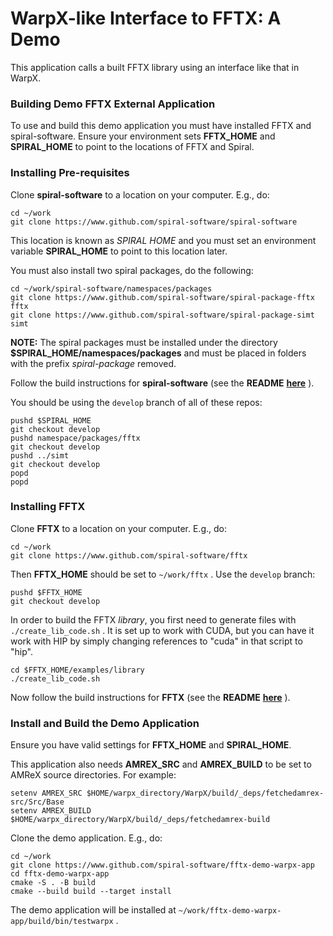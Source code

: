 WarpX-like Interface to FFTX: A Demo
====================================

This application calls a built FFTX library using an interface like that in WarpX.

### Building Demo FFTX External Application

To use and build this demo application you must have installed FFTX and spiral-software. Ensure your environment sets **FFTX_HOME** and **SPIRAL_HOME** to point
to the locations of FFTX and Spiral.

### Installing Pre-requisites

Clone **spiral-software** to a location on your computer.  E.g., do:
```
cd ~/work
git clone https://www.github.com/spiral-software/spiral-software
```
This location is known as *SPIRAL HOME* and you must set an environment variable
**SPIRAL_HOME** to point to this location later.

You must also install two spiral packages, do the following:
```
cd ~/work/spiral-software/namespaces/packages
git clone https://www.github.com/spiral-software/spiral-package-fftx fftx
git clone https://www.github.com/spiral-software/spiral-package-simt simt
```
**NOTE:** The spiral packages must be installed under the directory
**$SPIRAL_HOME/namespaces/packages** and must be placed in folders with the
prefix *spiral-package* removed. 

Follow the build instructions for **spiral-software** (see the **README**
[**here**](https://github.com/spiral-software/spiral-software/blob/master/README.md) ).

You should be using the `develop` branch of all of these repos:
```
pushd $SPIRAL_HOME
git checkout develop
pushd namespace/packages/fftx
git checkout develop
pushd ../simt
git checkout develop
popd
popd
```

### Installing FFTX

Clone **FFTX** to a location on your computer.  E.g., do:
```
cd ~/work
git clone https://www.github.com/spiral-software/fftx
```

Then **FFTX_HOME** should be set to `~/work/fftx` . Use the `develop` branch:
```
pushd $FFTX_HOME
git checkout develop
```

In order to build the FFTX _library_, you first need to generate files with `./create_lib_code.sh` .  It is set up to work with CUDA, but you can have it work with HIP by simply changing references to "cuda" in that script to "hip".
```
cd $FFTX_HOME/examples/library
./create_lib_code.sh
```

Now follow the build instructions for **FFTX** (see the **README**
[**here**](https://github.com/spiral-software/FFTX/blob/master/README.md) ).

### Install and Build the Demo Application

Ensure you have valid settings for **FFTX_HOME** and **SPIRAL_HOME**.

This application also needs **AMREX_SRC** and **AMREX_BUILD** to be set to AMReX source directories.  For example:
```
setenv AMREX_SRC $HOME/warpx_directory/WarpX/build/_deps/fetchedamrex-src/Src/Base
setenv AMREX_BUILD $HOME/warpx_directory/WarpX/build/_deps/fetchedamrex-build
```

Clone the demo application.  E.g., do:
```
cd ~/work
git clone https://www.github.com/spiral-software/fftx-demo-warpx-app
cd fftx-demo-warpx-app
cmake -S . -B build
cmake --build build --target install
```
The demo application will be installed at `~/work/fftx-demo-warpx-app/build/bin/testwarpx` .

